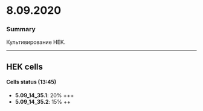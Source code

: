 8.09.2020
==========

### Summary
Культивирование HEK.

--- 

## HEK cells
#### Cells status (13:45)
- **5.09_14_35.1**: 20% +++
- **5.09_14_35.2**: 15% ++